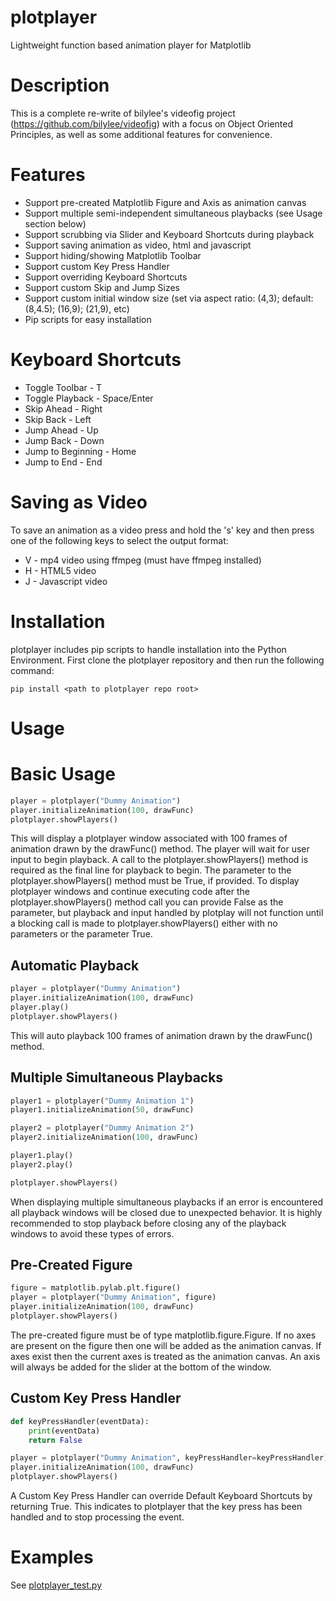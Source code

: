 # plotplayer
Lightweight function based animation player for Matplotlib

# Description
This is a complete re-write of bilylee's videofig project (https://github.com/bilylee/videofig) with
a focus on Object Oriented Principles, as well as some additional features for convenience.

# Features
- Support pre-created Matplotlib Figure and Axis as animation canvas
- Support multiple semi-independent simultaneous playbacks (see Usage section below)
- Support scrubbing via Slider and Keyboard Shortcuts during playback
- Support saving animation as video, html and javascript
- Support hiding/showing Matplotlib Toolbar
- Support custom Key Press Handler
- Support overriding Keyboard Shortcuts
- Support custom Skip and Jump Sizes
- Support custom initial window size (set via aspect ratio: (4,3); default:(8,4.5); (16,9); (21,9), etc)
- Pip scripts for easy installation

# Keyboard Shortcuts
* Toggle Toolbar - T
* Toggle Playback - Space/Enter
* Skip Ahead - Right
* Skip Back - Left
* Jump Ahead - Up
* Jump Back - Down
* Jump to Beginning - Home
* Jump to End - End

# Saving as Video
To save an animation as a video press and hold the 's' key and then press one of the following keys
to select the output format:
* V - mp4 video using ffmpeg (must have ffmpeg installed)
* H - HTML5 video
* J - Javascript video

# Installation
plotplayer includes pip scripts to handle installation into the Python Environment.  First clone the
plotplayer repository and then run the following command:

```
pip install <path to plotplayer repo root>
```

# Usage
# Basic Usage
```python
player = plotplayer("Dummy Animation")
player.initializeAnimation(100, drawFunc)
plotplayer.showPlayers()
```
This will display a plotplayer window associated with 100 frames of animation drawn by the drawFunc()
method.  The player will wait for user input to begin playback.  A call to the plotplayer.showPlayers()
method is required as the final line for playback to begin.  The parameter to the
plotplayer.showPlayers() method must be True, if provided.  To display plotplayer windows and continue
executing code after the plotplayer.showPlayers() method call you can provide False as the parameter,
but playback and input handled by plotplay will not function until a blocking call is made to
plotplayer.showPlayers() either with no parameters or the parameter True.

## Automatic Playback
```python
player = plotplayer("Dummy Animation")
player.initializeAnimation(100, drawFunc)
player.play()
plotplayer.showPlayers()
```
This will auto playback 100 frames of animation drawn by the drawFunc() method.

## Multiple Simultaneous Playbacks
```python
player1 = plotplayer("Dummy Animation 1")
player1.initializeAnimation(50, drawFunc)

player2 = plotplayer("Dummy Animation 2")
player2.initializeAnimation(100, drawFunc)

player1.play()
player2.play()

plotplayer.showPlayers()
```
When displaying multiple simultaneous playbacks if an error is encountered all playback windows
will be closed due to unexpected behavior.  It is highly recommended to stop playback before
closing any of the playback windows to avoid these types of errors.

## Pre-Created Figure
```python
figure = matplotlib.pylab.plt.figure()
player = plotplayer("Dummy Animation", figure)
player.initializeAnimation(100, drawFunc)
plotplayer.showPlayers()
```
The pre-created figure must be of type matplotlib.figure.Figure.  If no axes are present on the
figure then one will be added as the animation canvas.  If axes exist then the current axes is
treated as the animation canvas.  An axis will always be added for the slider at the bottom of
the window.

## Custom Key Press Handler
```python
def keyPressHandler(eventData):
    print(eventData)
    return False

player = plotplayer("Dummy Animation", keyPressHandler=keyPressHandler)
player.initializeAnimation(100, drawFunc)
plotplayer.showPlayers()
```
A Custom Key Press Handler can override Default Keyboard Shortcuts by returning True.  This
indicates to plotplayer that the key press has been handled and to stop processing the event.

# Examples
See [plotplayer_test.py](plotplayer/plotplayer_test.py)